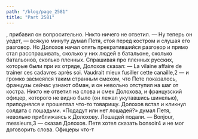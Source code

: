 ```yaml
---
path: "/blog/page_2581"
title: "Part 2581"
---
```


, прибавил он вопросительно. Никто ничего не ответил.
— Ну теперь он уедет, — всякую минуту думал Петя, стоя перед костром и слушая его разговор.
Но Долохов начал опять прекратившийся разговор и прямо стал расспрашивать, сколько у них людей в батальоне, сколько батальонов, сколько пленных. Спрашивая про пленных русских, которые были при их отряде, Долохов сказал:
— La vilaine affaire de trainer ces cadavres après soi. Vaudrait mieux fusiller cette canaille,2 — и громко засмеялся таким странным смехом, что Пете показалось, французы сейчас узнают обман, и он невольно отступил на шаг от костра. Никто не ответил на слова и смех Долохова, и французский офицер, которого не видно было (он лежал укутавшись шинелью), приподнялся и прошептал что-то товарищу. Долохов встал и кликнул солдата с лошадьми.
«Подадут или нет лошадей?» думал Петя, невольно приближаясь к Долохову.
Лошадей подали.
— Bonjour, messieurs,3 — сказал Долохов.
Петя хотел сказать bonsoir4 и не мог договорить слова. Офицеры что-т
